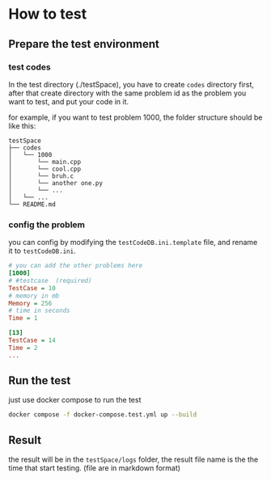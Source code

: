 # How to test

## Prepare the test environment

### test codes

In the test directory (./testSpace), you have to create `codes` directory first, after that create directory with the same problem id as the problem you want to test, and put your code in it.

for example, if you want to test problem 1000, the folder structure should be like this:

```
testSpace
├── codes
│   └── 1000
│       └── main.cpp
│       └── cool.cpp
│       └── bruh.c
│       └── another one.py
│       └── ...
│   └── ...
└── README.md
```

### config the problem

you can config by modifying the `testCodeDB.ini.template` file, and rename it to `testCodeDB.ini`.

```ini
# you can add the other problems here
[1000]
# #testcase  (required)
TestCase = 10
# memory in mb
Memory = 256
# time in seconds
Time = 1

[13]
TestCase = 14
Time = 2
...
```

## Run the test

just use docker compose to run the test

```bash
docker compose -f docker-compose.test.yml up --build
```

## Result

the result will be in the `testSpace/logs` folder, the result file name is the the time that start testing. (file are in markdown format)